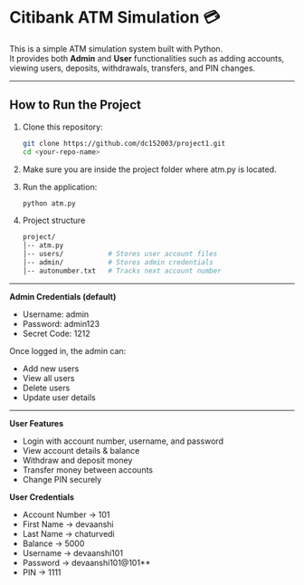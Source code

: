 # Citibank ATM Simulation 💳

This is a simple ATM simulation system built with Python.  
It provides both **Admin** and **User** functionalities such as adding accounts, viewing users, deposits, withdrawals, transfers, and PIN changes.

---

## How to Run the Project

1. Clone this repository:
   ```bash
   git clone https://github.com/dc152003/project1.git
   cd <your-repo-name>

2. Make sure you are inside the project folder where atm.py is located.

3. Run the application:
   ```bash
   python atm.py

4. Project structure 
    ```bash
    project/
    │-- atm.py
    │-- users/           # Stores user account files
    │-- admin/           # Stores admin credentials
    │-- autonumber.txt   # Tracks next account number


<hr>

**Admin Credentials (default)**

- Username: admin
- Password: admin123
- Secret Code: 1212

Once logged in, the admin can:
- Add new users
- View all users
- Delete users
- Update user details

<hr>

**User Features**

- Login with account number, username, and password
- View account details & balance
- Withdraw and deposit money
- Transfer money between accounts
- Change PIN securely

**User Credentials**
- Account Number → 101
- First Name → devaanshi
- Last Name → chaturvedi
- Balance → 5000
- Username → devaanshi101
- Password → devaanshi101@101**
- PIN → 1111
